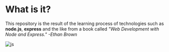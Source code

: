 # What is it?

This repository is the result of the learning process of technologies such as **node.js**, **express** and the like from a book called *"Web Development with Node and Express." -Ethan Brown*

<img src="https://www.javascript.com/images/meta/facebook.png" alt="js">
